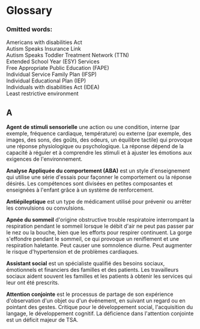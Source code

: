 # Glossary
### Omitted words:
Americans with disabilities Act  
Autism Speaks Insurance Link  
Autism Speaks Toddler Treatment Network (TTN)  
Extended School Year (ESY) Services  
Free Appropriate Public Education (FAPE)  
Individual Service Family Plan (IFSP)  
Individual Educational Plan (IEP)  
Individuals with disabilities Act (IDEA)  
Least restrictive environment  

## A
**Agent de stimuli sensorielle** une action ou une condition, interne (par exemple, fréquence cardiaque, température) ou externe (par exemple, des images, des sons, des goûts, des odeurs, un équilibre tactile) qui provoque une réponse physiologique ou psychologique. La réponse dépend de la capacité à réguler et à comprendre les stimuli et à ajuster les émotions aux exigences de l'environnement.

**Analyse Appliquée du comportement (ABA)**  est un style d'enseignement qui utilise une série d'essais pour façonner le comportement ou la réponse désirés. Les compétences sont divisées en petites composantes et enseignées à l'enfant grâce à un système de renforcement.

**Antiépileptique** est un type de médicament utilisé pour prévenir ou arrêter les convulsions ou convulsions.

**Apnée du sommeil** d'origine obstructive trouble respiratoire interrompant la respiration pendant le sommeil lorsque le débit d'air ne peut pas passer par le nez ou la bouche, bien que les efforts pour respirer continuent. La gorge s'effondre pendant le sommeil, ce qui provoque un reniflement et une respiration haletante. Peut causer une somnolence diurne. Peut augmenter le risque d'hypertension et de problèmes cardiaques.

**Assistant social** est un spécialiste qualifié des besoins sociaux, émotionnels et financiers des familles et des patients. Les travailleurs sociaux aident souvent les familles et les patients à obtenir les services qui leur ont été prescrits.

**Attention conjointe** est le processus de partage de son expérience d'observation d'un objet ou d'un événement, en suivant un regard ou en pointant des gestes. Critique pour le développement social, l'acquisition du langage, le développement cognitif. La déficience dans l'attention conjointe est un déficit majeur de TSA.
